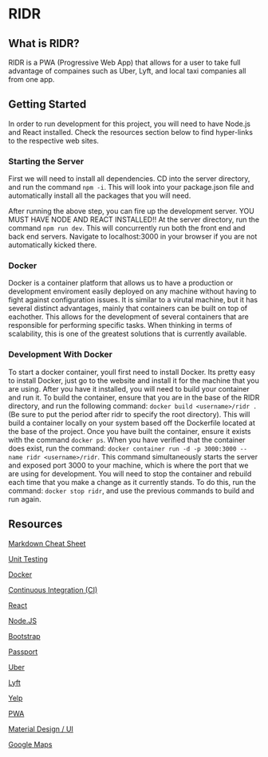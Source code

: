 # RIDR

## What is RIDR?
RIDR is a PWA (Progressive Web App) that allows for a user to take full advantage of compaines such as Uber, Lyft, and local taxi companies all from one app.

## Getting Started 
In order to run development for this project, you will need to have Node.js and React installed. Check the resources section below to find hyper-links to the respective web sites. 

### Starting the Server 
First we will need to install all dependencies. CD into the server directory, and run the command `npm -i`. This will look into your package.json file and automatically install all the packages that you will need. 

After running the above step, you can fire up the development server. YOU MUST HAVE NODE AND REACT INSTALLED!! At the server directory, run the command `npm run dev`. This will concurrently run both the front end and back end servers. Navigate to localhost:3000 in your browser if you are not automatically kicked there.  

### Docker 
Docker is a container platform that allows us to have a production or development enviroment easily deployed on any machine without having to fight against configuration issues. It is similar to a virutal machine, but it has several distinct advantages, mainly that containers can be built on top of eachother. This allows for the development of several containers that are responsible for performing specific tasks. When thinking in terms of scalability, this is one of the greatest solutions that is currently available. 

### Development With Docker 
To start a docker container, youll first need to install Docker. Its pretty easy to install Docker, just go to the website and install it for the machine that you are using. After you have it installed, you will need to build your container and run it. To build the container, ensure that you are in the base of the RIDR directory, and run the following command: `docker build <username>/ridr .` (Be sure to put the period after ridr to specify the root directory). This will build a container locally on your system based off the Dockerfile located at the base of the project. Once you have built the container, ensure it exists with the command `docker ps`. When you have verified that the container does exist, run the command: `docker container run -d -p 3000:3000 --name ridr <username>/ridr`. This command simultaneously starts the server and exposed port 3000 to your machine, which is where the port that we are using for development. You will need to stop the container and rebuild each time that you make a change as it currently stands. To do this, run the command: `docker stop ridr`, and use the previous commands to build and run again. 

## Resources 
[Markdown Cheat Sheet](https://github.com/adam-p/markdown-here/wiki/Markdown-Cheatsheet)

[Unit Testing](https://jestjs.io/en/)

[Docker](https://www.youtube.com/watch?v=Kyx2PsuwomE)

[Continuous Integration (CI)](https://circleci.com/docs/)

[React](https://reactjs.org/)

[Node.JS](https://nodejs.org/en/)

[Bootstrap](https://getbootstrap.com/)

[Passport](http://www.passportjs.org/)

[Uber](https://developer.uber.com/)

[Lyft](https://developer.lyft.com/docs)

[Yelp](https://www.yelp.com/developers)

[PWA](https://developers.google.com/web/fundamentals/codelabs/your-first-pwapp/)

[Material Design / UI](https://material-ui.com/)

[Google Maps](https://cloud.google.com/maps-platform/)
